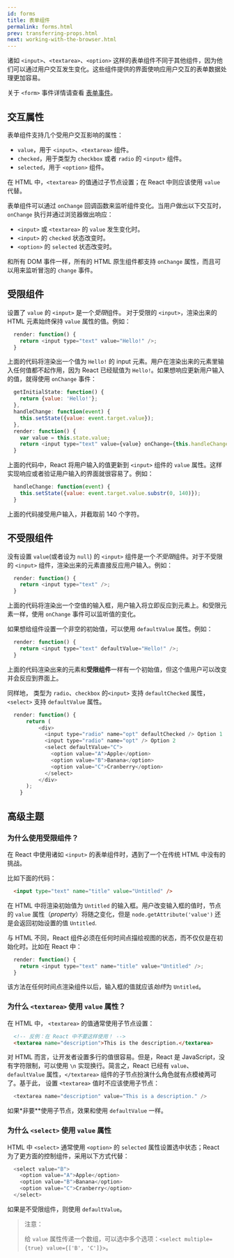 ```yaml
---
id: forms
title: 表单组件
permalink: forms.html
prev: transferring-props.html
next: working-with-the-browser.html
---
```


诸如 `<input>`、`<textarea>`、`<option>` 这样的表单组件不同于其他组件，因为他们可以通过用户交互发生变化。这些组件提供的界面使响应用户交互的表单数据处理更加容易。
  
关于 `<form>` 事件详情请查看 [表单事件](/react/docs/events.html#form-events)。

## 交互属性    
    
表单组件支持几个受用户交互影响的属性：
    
* `value`，用于 `<input>`、`<textarea>` 组件。
* `checked`，用于类型为 `checkbox` 或者 `radio` 的 `<input>` 组件。
* `selected`，用于 `<option>` 组件。

在 HTML 中，`<textarea>` 的值通过子节点设置；在 React 中则应该使用 `value` 代替。        

表单组件可以通过 `onChange` 回调函数来监听组件变化。当用户做出以下交互时，`onChange` 执行并通过浏览器做出响应：
          
* `<input>` 或 `<textarea>` 的 `value` 发生变化时。
* `<input>` 的 `checked` 状态改变时。
* `<option>` 的 `selected` 状态改变时。
              
和所有 DOM 事件一样，所有的 HTML 原生组件都支持 `onChange` 属性，而且可以用来监听冒泡的 `change` 事件。               
              
              
## 受限组件              

设置了 `value` 的 `<input>` 是一个*受限*组件。 对于受限的 `<input>`，渲染出来的 HTML 元素始终保持 `value` 属性的值。例如：

```javascript
  render: function() {
    return <input type="text" value="Hello!" />;
  }
```
              
上面的代码将渲染出一个值为 `Hello!` 的 input 元素。用户在渲染出来的元素里输入任何值都不起作用，因为 React 已经赋值为     `Hello!`。如果想响应更新用户输入的值，就得使用 `onChange` 事件：

```javascript
  getInitialState: function() {
    return {value: 'Hello!'};
  },
  handleChange: function(event) {
    this.setState({value: event.target.value});
  },
  render: function() {
    var value = this.state.value;
    return <input type="text" value={value} onChange={this.handleChange} />;
  }
```

上面的代码中，React 将用户输入的值更新到 `<input>` 组件的 `value` 属性。这样实现响应或者验证用户输入的界面就很容易了。例如：

```javascript
  handleChange: function(event) {
    this.setState({value: event.target.value.substr(0, 140)});
  }
```

上面的代码接受用户输入，并截取前 140 个字符。

              
## 不受限组件

没有设置 `value`(或者设为 `null`) 的 `<input>` 组件是一个*不受限*组件。对于不受限的 `<input>` 组件，渲染出来的元素直接反应用户输入。例如：

```javascript
  render: function() {
    return <input type="text" />;
  }
```

上面的代码将渲染出一个空值的输入框，用户输入将立即反应到元素上。和受限元素一样，使用 `onChange` 事件可以监听值的变化。

如果想给组件设置一个非空的初始值，可以使用 `defaultValue` 属性。例如：

```javascript
  render: function() {
    return <input type="text" defaultValue="Hello!" />;
  }
```

上面的代码渲染出来的元素和**受限组件**一样有一个初始值，但这个值用户可以改变并会反应到界面上。

同样地， 类型为 `radio`、`checkbox` 的`<input>` 支持 `defaultChecked` 属性， `<select>` 支持 `defaultValue` 属性。

```javascript
  render: function() {
      return (
          <div>
            <input type="radio" name="opt" defaultChecked /> Option 1
            <input type="radio" name="opt" /> Option 2
            <select defaultValue="C">
              <option value="A">Apple</option>
              <option value="B">Banana</option>
              <option value="C">Cranberry</option>
            </select>
          </div>
      );
    }
```                


## 高级主题
                
### 为什么使用受限组件？

在 React 中使用诸如 `<input>` 的表单组件时，遇到了一个在传统 HTML 中没有的挑战。
                
比如下面的代码：                

```html
  <input type="text" name="title" value="Untitled" />
```

在 HTML 中将渲染初始值为 `Untitled` 的输入框。用户改变输入框的值时，节点的 `value` 属性（*property*）将随之变化，但是 `node.getAttribute('value')` 还是会返回初始设置的值 `Untitled`.

与 HTML 不同，React 组件必须在任何时间点描绘视图的状态，而不仅仅是在初始化时。比如在 React 中：

```javascript
  render: function() {
    return <input type="text" name="title" value="Untitled" />;
  }
```

该方法在任何时间点渲染组件以后，输入框的值就应该*始终*为 `Untitled`。


### 为什么 `<textarea>` 使用 `value` 属性？

在 HTML 中， `<textarea>` 的值通常使用子节点设置：

```html
  <!-- 反例：在 React 中不要这样使用！ -->
  <textarea name="description">This is the description.</textarea>
```
                  
对 HTML 而言，让开发者设置多行的值很容易。但是，React 是 JavaScript，没有字符限制，可以使用 `\n` 实现换行。简言之，React 已经有 `value`、`defaultValue` 属性，`</textarea>` 组件的子节点扮演什么角色就有点模棱两可了。基于此， 设置 `<textarea>` 值时不应该使用子节点：

```javascript
  <textarea name="description" value="This is a description." />
```

如果*非要**使用子节点，效果和使用 `defaultValue` 一样。


### 为什么 `<select>` 使用 `value` 属性                  

HTML 中 `<select>` 通常使用 `<option>` 的 `selected` 属性设置选中状态；React 为了更方面的控制组件，采用以下方式代替：

```javascript
  <select value="B">
    <option value="A">Apple</option>
    <option value="B">Banana</option>
    <option value="C">Cranberry</option>
  </select>
```

如果是不受限组件，则使用 `defaultValue`。

> 注意：
>
> 给 `value` 属性传递一个数组，可以选中多个选项：`<select multiple={true} value={['B', 'C']}>`。
